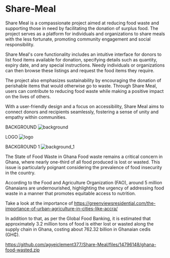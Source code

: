 # Share-Meal
Share Meal is a compassionate project aimed at reducing food waste and supporting those in need by facilitating the donation of surplus food. The project serves as a platform for individuals and organizations to share meals with the less fortunate, promoting community engagement and social responsibility.

Share Meal's core functionality includes an intuitive interface for donors to list food items available for donation, specifying details such as quantity, expiry date, and any special instructions. Needy individuals or organizations can then browse these listings and request the food items they require.

The project also emphasizes sustainability by encouraging the donation of perishable items that would otherwise go to waste. Through Share Meal, users can contribute to reducing food waste while making a positive impact on the lives of others.

With a user-friendly design and a focus on accessibility, Share Meal aims to connect donors and recipients seamlessly, fostering a sense of unity and empathy within communities.

BACKGROUND 
![background](https://github.com/agyeiclement377/Share-Meal/assets/159913676/9fdcffe1-3c2c-44c8-b095-b3587217630f)

LOGO
![logo](https://github.com/agyeiclement377/Share-Meal/assets/159913676/6f2ca6db-e696-455d-b39a-2da00a815944)

BACKGROUND 1
![background_1](https://github.com/agyeiclement377/Share-Meal/assets/159913676/79876a43-a3ba-47b4-9bd9-702cd83952f9)

The State of Food Waste in Ghana
Food waste remains a critical concern in Ghana, where nearly one-third of all food produced is lost or wasted. This issue is particularly poignant considering the prevalence of food insecurity in the country. 

According to the Food and Agriculture Organization (FAO), around 5 million Ghanaians are undernourished, highlighting the urgency of addressing food waste in a manner that promotes equitable access to nutrition.

Take a look at the importance of https://greenviewsresidential.com/the-importance-of-urban-agriculture-in-cities-like-accra/

In addition to that, as per the Global Food Banking, it is estimated that approximately 3.2 million tons of food is either lost or wasted along the supply chain in Ghana, costing about 762.32 billion in Ghanaian cedis (GH₵). 

https://github.com/agyeiclement377/Share-Meal/files/14796148/ghana-food-wasted.zip
